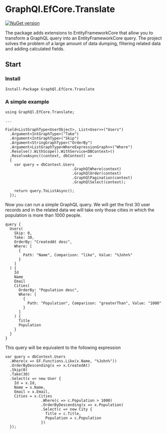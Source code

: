 # GraphQl.EfCore.Translate

[![NuGet version](https://badge.fury.io/nu/GraphQl.EfCore.Translate.svg)](https://www.nuget.org/packages/GraphQl.EfCore.Translate/)

The package adds extensions to EntityFrameworkCore that allow you to transform a GraphQL query into an EntityFrameworkCore query. The project solves the problem of a large amount of data dumping, filtering related data and adding calculated fields.

## Start

### Install

```
Install-Package GraphQl.EfCore.Translate
```

### A simple example

```
using GraphQl.EfCore.Translate;

...

Field<ListGraphType<UserObject>, List<User>>("Users")
  .Argument<IntGraphType>("Take")
  .Argument<IntGraphType>("Skip")
  .Argument<StringGraphType>("OrderBy")
  .Argument<ListGraphType<WhereExpressionGraph>>("Where")
  .Resolve().WithScope().WithService<DBContext>()
  .ResolveAsync((context, dbContext) =>
  {
    var query = dbContext.Users
                              .GraphQlWhere(context)
                              .GraphQlOrder(context)
                              .GraphQlPagination(context)
                              .GraphQlSelect(context);

    return query.ToListAsync();
  });
```

Now you can run a simple GraphQL query. We will get the first 30 user records and in the related data we will take only those cities in which the population is more than 1000 people.

```
query {
  Users(
    Skip: 0,
    Take: 30,
    OrderBy: "CreatedAt desc",
    Where: [
      {
        Path: "Name", Comparison: "like", Value: "%John%" 
      }
    ]
  ) {
    Id
    Name
    Email
    Cities(
      OrderBy: "Population desc",
      Where: [
        {
          Path: "Population", Comparison: "greaterThan", Value: "1000" 
        }
      ]
    ) {
      Title
      Population
    }
  }
}
```

This query will be equivalent to the following expression

```
var query = dbContext.Users
  .Where(x => EF.Functions.Like(x.Name, "%John%"))
  .OrderByDescending(x => x.CreatedAt)
  .Skip(0)
  .Take(30)
  .Select(x => new User {
    Id = x.Id,
    Name = x.Name,
    Email = x.Email,
    Cities = x.Cities
                .Where(c => c.Population > 1000)
                .OrderByDescending(x => x.Population)
                .Select(c => new City {
                  Title = c.Title,
                  Population = c.Population
                })
  });
```
